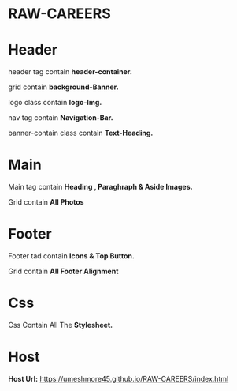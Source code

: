 # RAW-CAREERS


# Header

header tag contain **header-container.**

grid  contain **background-Banner.**

logo class contain **logo-Img.**

nav tag contain **Navigation-Bar.**

banner-contain class contain **Text-Heading.**

# Main

Main tag contain **Heading , Paraghraph & Aside Images.**

Grid contain **All Photos**


# Footer

Footer tad contain **Icons & Top Button.**

Grid contain **All Footer Alignment**
# Css

Css Contain All The **Stylesheet.**


# Host
**Host Url:** https://umeshmore45.github.io/RAW-CAREERS/index.html


